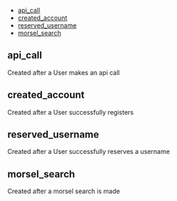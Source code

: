 - [api_call](#api_call)
- [created_account](#created_account)
- [reserved_username](#reserved_username)
- [morsel_search](#morsel_search)

## api_call
Created after a User makes an api call

## created_account
Created after a User successfully registers

## reserved_username
Created after a User successfully reserves a username

## morsel_search
Created after a morsel search is made


